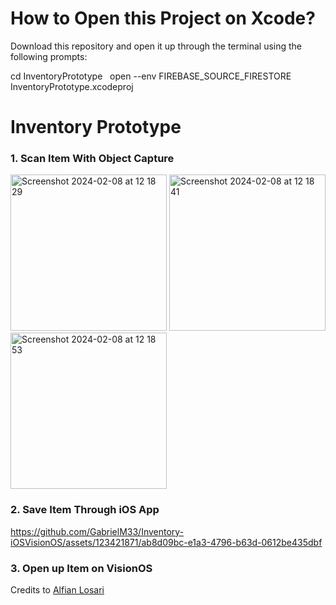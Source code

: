 # How to Open this Project on Xcode?
Download this repository and open it up through the terminal using the following prompts:

cd InventoryPrototype
&nbsp;
open --env FIREBASE_SOURCE_FIRESTORE InventoryPrototype.xcodeproj

# Inventory Prototype

### 1. Scan Item With Object Capture
<img width="250" alt="Screenshot 2024-02-08 at 12 18 29" src="https://github.com/GabrielM33/Inventory-iOSVisionOS/assets/123421871/3a91b57a-c283-4e63-b7cd-019311484767">
<img width="250" alt="Screenshot 2024-02-08 at 12 18 41" src="https://github.com/GabrielM33/Inventory-iOSVisionOS/assets/123421871/58ae0049-f3af-4478-8d72-6ff1ea90181f">
<img width="250" alt="Screenshot 2024-02-08 at 12 18 53" src="https://github.com/GabrielM33/Inventory-iOSVisionOS/assets/123421871/b2ab30a3-186c-4803-9e77-f64ce835a90f">

### 2. Save Item Through iOS App


https://github.com/GabrielM33/Inventory-iOSVisionOS/assets/123421871/ab8d09bc-e1a3-4796-b63d-0612be435dbf


### 3. Open up Item on VisionOS

Credits to [Alfian Losari](https://github.com/alfianlosari)
